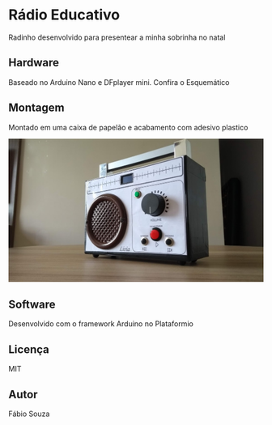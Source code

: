 # Rádio Educativo

Radinho desenvolvido para presentear a minha sobrinha no natal

## Hardware

Baseado no Arduino Nano e DFplayer mini. Confira o Esquemático

## Montagem

Montado em uma caixa de papelão e acabamento com adesivo plastico

![Radio Livia Montagem Final](FotoMontagemfinal.jpg)

## Software

Desenvolvido com o framework Arduino no Plataformio

## Licença

MIT

## Autor 

Fábio Souza

